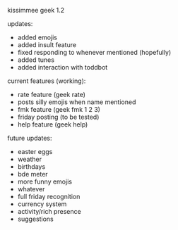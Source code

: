 kissimmee geek 1.2

updates:
- added emojis
- added insult feature
- fixed responding to whenever mentioned (hopefully)
- added tunes
- added interaction with toddbot

current features (working):
- rate feature (geek rate)
- posts silly emojis when name mentioned
- fmk feature (geek fmk 1 2 3)
- friday posting (to be tested)
- help feature (geek help)

future updates:
- easter eggs
- weather
- birthdays
- bde meter
- more funny emojis
- whatever
- full friday recognition
- currency system
- activity/rich presence
- suggestions
  
